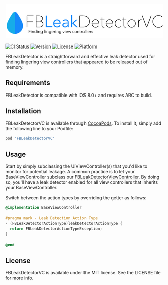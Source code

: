 <p align="center">
<img src="https://github.com/IHEARTCOOKIES/FBLeakDetectorVC/blob/master/logo.png" alt="FBLeakDetectorVC"/>
</p>

[![CI Status](https://img.shields.io/travis/IHEARTCOOKIES/FBLeakDetectorVC.svg?style=flat)](https://travis-ci.org/IHEARTCOOKIES/FBLeakDetectorVC)
[![Version](https://img.shields.io/cocoapods/v/FBLeakDetectorVC.svg?style=flat)](https://cocoapods.org/pods/FBLeakDetectorVC)
[![License](https://img.shields.io/cocoapods/l/FBLeakDetectorVC.svg?style=flat)](https://cocoapods.org/pods/FBLeakDetectorVC)
[![Platform](https://img.shields.io/cocoapods/p/FBLeakDetectorVC.svg?style=flat)](https://cocoapods.org/pods/FBLeakDetectorVC)

FBLeakDetector is a straightforward and effective leak detector used for finding lingering view controllers that appeared to be released out of memory.

## Requirements

FBLeakDetector is compatible with iOS 8.0+ and requires ARC to build.

## Installation

FBLeakDetectorVC is available through [CocoaPods](https://cocoapods.org). To install
it, simply add the following line to your Podfile:

```ruby
pod 'FBLeakDetectorVC'
```

## Usage

Start by simply subclassing the UIViewController(s) that you'd like to monitor for potential leakage. A common practice is to let your BaseViewController subclass our [FBLeakDetectorViewController](https://github.com/IHEARTCOOKIES/FBLeakDetectorVC/blob/master/FBLeakDetectorVC/Classes/Public/FBLeakDetectorViewController.h). By doing so, you'll have a leak detector enabled for all view controllers that inherits your BaseViewController.

Switch between the action types by overriding the getter as follows:

```objective-c
@implementation BaseViewController

#pragma mark - Leak Detection Action Type
- (FBLeakDetectorActionType)leakDetectorActionType {
  return FBLeakDetectorActionTypeException;
}

@end
```

## License

FBLeakDetectorVC is available under the MIT license. See the LICENSE file for more info.
